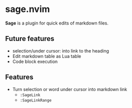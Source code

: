 # sage.nvim
**Sage** is a plugin for quick edits of markdown files.

## Future features
- selection/under cursor: into link to the heading
- Edit markdown table as Lua table
- Code block execution

## Features
- Turn selection or word under cursor into markdown link
    - `:SageLink`
    - `:SageLinkRange`
